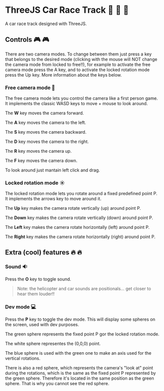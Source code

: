 # ThreeJS Car Race Track 🚥 🚗 🚓

A car race track designed with ThreeJS.

## Controls 🎮 🎮

There are two camera modes. To change between them just press a key that belongs to the desired mode (clicking with the mouse will NOT change the camera mode from locked to free!!), for example to activate the free camera mode press the A key, and to activate the locked rotation mode press the Up key. More information about the keys below.

### Free camera mode 👻

The free camera mode lets you control the camera like a first person game. It implements the classic WASD keys to move + mouse to look around.

The **W** key moves the camera forward.

The **A** key moves the camera to the left.

The **S** key moves the camera backward.

The **D** key moves the camera to the right.

The **R** key moves the camera up.

The **F** key moves the camera down.

To look around just mantain left click and drag.

### Locked rotation mode ☀️

The locked rotation mode lets you rotate around a fixed predefined point P. It implements the arrows key to move around it.

The **Up** key makes the camera rotate vertically (up) around point P.

The **Down** key makes the camera rotate vertically (down) around point P.

The **Left** key makes the camera rotate horizontally (left) around point P.

The **Right** key makes the camera rotate horizontally (right) around point P.


## Extra (cool) features 🔥 🔥

### Sound 🔉

Press the **O** key to toggle sound.

> Note: the helicopter and car sounds are positionals... get closer to hear them louder!!

### Dev mode 💻

Press the **P** key to toggle the dev mode. This will display some spheres on the screen, used with dev purposes.

The green sphere represents the fixed point P gor the locked rotation mode.

The white sphere representes the (0,0,0) point.

The blue sphere is used with the green one to make an axis used for the vertical rotations.

There is also a red sphere, which represents the camera's "look at" point during the rotations, which is the same as the fixed point P represented by the green sphere. Therefore it's located in the same position as the green sphere. That is why you cannot see the red sphere.

